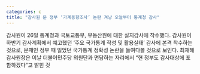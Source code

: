 ```yaml
---
categories: c
title: "감사원 문 정부 ‘가계동향조사’ 논란 겨냥 오늘부터 통계청 감사"
---
```

감사원이 26일 통계청과 국토교통부, 부동산원에 대한 실지감사에 착수했다. 감사원이 하반기 감사계획에서 예고했던 ‘주요 국가통계 작성 및 활용실태’ 감사에 본격 착수하는 것으로, 문재인 정부 때 일었던 국가통계 정확성 논란을 들여다볼 것으로 보인다. 최재해 감사원장은 이날 더불어민주당 의원단과 면담하는 자리에서 “현 정부도 감사대상에 포함하겠다”고 밝힌 것
